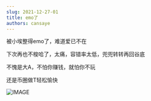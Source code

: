 ```yaml
---
slug: 2021-12-27-01
title: emo了
authors: cansaye
---
```


被小埃整得emo了，难道爱已不在

<!--truncate-->

下次再也不梭哈了，太痛，容错率太低，兜兜转转再回谷底

不愧是大A，不怕你赚钱，就怕你不玩

还是币圈做T轻松愉快

![IMAGE](./01.png)